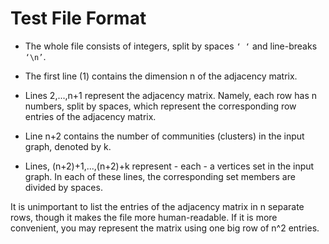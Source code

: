 Test File Format
================

-   The whole file consists of integers, split by spaces `‘ ‘` and line-breaks
    `‘\n’`.

-   The first line (1) contains the dimension n of the adjacency matrix.

-   Lines 2,...,n+1 represent the adjacency matrix. Namely, each row has
    n numbers, split by spaces, which represent the corresponding row
    entries of the adjacency matrix.

-   Line n+2 contains the number of communities (clusters) in the input
    graph, denoted by k.

-   Lines, (n+2)+1,...,(n+2)+k represent - each - a vertices set in the
    input graph. In each of these lines, the corresponding set members are
    divided by spaces.

It is unimportant to list the entries of the adjacency matrix in n separate
rows, though it makes the file more human-readable. If it is more convenient,
you may represent the matrix using one big row of n^2 entries.
